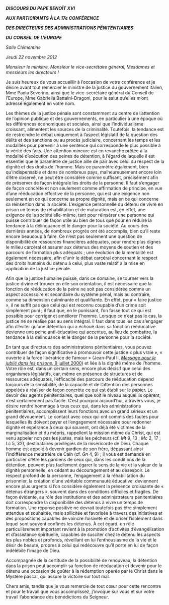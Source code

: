 ***DISCOURS DU PAPE BENOÎT XVI***

***AUX PARTICIPANTS À LA 17e CONFÉRENCE***

***DES DIRECTEURS DES ADMINISTRATIONS PÉNITENTIAIRES***

***DU CONSEIL DE L'EUROPE***

*Salle Clémentine*

*Jeudi 22 novembre 2012*

*Monsieur le ministre, Monsieur le vice-secrétaire général, Mesdames et messieurs les directeurs !*

Je suis heureux de vous accueillir à l’occasion de votre conférence et je désire avant tout remercier le ministre de la justice du gouvernement italien, Mme Paola Severino, ainsi que le vice-secrétaire général du Conseil de l’Europe, Mme Gabriella Battaini-Dragoni, pour le salut qu’elles m’ont adressé également en votre nom.

Les thèmes de la justice pénale sont constamment au centre de l’attention de l’opinion publique et des gouvernements, en particulier à une époque où les différences économiques et sociales, ainsi que l’individualisme croissant, alimentent les sources de la criminalité. Toutefois, la tendance est de restreindre le débat uniquement à l’aspect législatif de la question des délits et des sanctions ou au procès judiciaire, concernant les temps et les modalités pour parvenir à une sentence qui corresponde le plus possible à la vérité des faits. Une attention mineure est en revanche prêtée à la modalité d’exécution des peines de détention, à l’égard de laquelle il est essentiel que le paramètre de justice aille de pair avec celui du respect de la dignité et des droits de l’homme. Mais ce paramètre également, bien qu’indispensable et dans de nombreux pays, malheureusement encore loin d’être observé, ne peut être considéré comme suffisant, précisément afin de préserver de façon intégrale les droits de la personne. Il faut s’engager de façon concrète et non seulement comme affirmation de principe, en vue d’une rééducation effective de la personne, qui est une exigence non seulement en ce qui concerne sa propre dignité, mais en ce qui concerne sa réinsertion dans la société. L’exigence personnelle du détenu de vivre en prison un temps de réhabilitation et de maturation est, en effet, une exigence de la société elle-même, tant pour réinsérer une personne qui puisse contribuer de façon utile au bien de tous que pour en réduire la tendance à la délinquance et le danger pour la société. Au cours des dernières années, de nombreux progrès ont été accomplis, bien qu’il reste encore beaucoup à faire. Ce n’est pas seulement une question de disponibilité de ressources financières adéquates, pour rendre plus dignes le milieu carcéral et assurer aux détenus des moyens de soutien et des parcours de formation plus adéquats ; une évolution de la mentalité est également nécessaire, afin d’unir le débat carcéral concernant le respect des droits humains du détenu à celui, plus vaste relatif à la mise en application de la justice pénale.

Afin que la justice humaine puisse, dans ce domaine, se tourner vers la justice divine et trouver en elle son orientation, il est nécessaire que la fonction de rééducation de la peine ne soit pas considérée comme un aspect accessoire et secondaire du système pénal, mais au contraire, comme sa dimension culminante et qualifiante. En effet, pour « faire justice », il ne suffit pas que celui qui est reconnu coupable d’un crime soit simplement puni ; il faut que, en le punissant, l’on fasse tout ce qui est possible pour corriger et améliorer l’homme. Lorsque ce n’est pas le cas, la justice ne se réalise pas au sens intégral. Il faut dans tous les cas s’engager afin d’éviter qu’une détention qui a échoué dans sa fonction rééducative devienne une peine anti-éducative qui accentue, au lieu de combattre, la tendance à la délinquance et le danger de la personne pour la société.

En tant que directeurs des administrations pénitentiaires, vous pouvez contribuer de façon significative à promouvoir cette justice « plus vraie », « ouverte à la force libératrice de l’amour » (Jean-Paul II, [*Message pour le jubilé dans les prisons,* 9 juillet 2000](/content/john-paul-ii/fr/messages/documents/hf_jp-ii_mes_20000630_jubilprisoners.html)) et liée à la dignité même de l’homme. Votre rôle est, dans un certain sens, encore plus décisif que celui des organismes législatifs, car, même en présence de structures et de ressources adéquates, l’efficacité des parcours de rééducation dépend toujours de la sensibilité, de la capacité et de l’attention des personnes appelées à réaliser de façon concrète ce qui est établi sur le papier. Le devoir des agents pénitentiaires, quel que soit le niveau auquel ils opèrent, n’est certainement pas facile. C’est pourquoi aujourd’hui, à travers vous, je désire rendre hommage à tous ceux qui, dans les administrations pénitentiaires, accomplissent leurs fonctions avec un grand sérieux et un grand dévouement. Le contact avec ceux qui ont commis des fautes pour lesquelles ils doivent payer et l’engagement nécessaire pour redonner dignité et espérance à ceux qui souvent, ont déjà été victimes de la marginalisation et du mépris, rappellent la mission même du Christ, qui est venu appeler non pas les justes, mais les pécheurs (cf. *Mt* 9, 13 ; *Mc* 2, 17 ; *Lc* 5, 32), destinataires privilégiés de la miséricorde de Dieu. Chaque homme est appelé à devenir gardien de son frère, dépassant ainsi l’indifférence meurtrière de Caïn (cf. *Gn* 4, 9) ; il vous est demandé en particulier d’être les gardiens de ceux qui, dans les conditions de la détention, peuvent plus facilement égarer le sens de la vie et la valeur de la dignité personnelle, en cédant au découragement et au désespoir. Le respect profond de la personne, l’engagement à la réhabilitation du prisonnier, la création d’une véritable communauté éducative, deviennent encore plus urgents si l’on considère également la présence croissante de « détenus étrangers », souvent dans des conditions difficiles et fragiles. De façon évidente, au rôle des institutions et des administrateurs pénitentiaires doit correspondre la disponibilité des détenus à vivre un temps de formation. Une réponse positive ne devrait toutefois pas être simplement attendue et souhaitée, mais sollicitée et favorisée à travers des initiatives et des propositions capables de vaincre l’oisiveté et de briser l’isolement dans lequel sont souvent confinés les détenus. À cet égard, un rôle particulièrement important revient à la promotion d’activités d’évangélisation et d’assistance spirituelle, capables de susciter chez le détenu les aspects les plus nobles et profonds, réveillant en lui l’enthousiasme de la vie et le désir de beauté, propres à celui qui redécouvre qu’il porte en lui de façon indélébile l’image de Dieu.

Accompagnée de la certitude de la possibilité de renouveau, la détention dans la prison peut accomplir sa fonction de rééducation et devenir pour le détenu une occasion de goûter à la rédemption opérée par le Christ dans le Mystère pascal, qui assure la victoire sur tout mal.

Chers amis, tandis que je vous remercie de tout cœur pour cette rencontre et pour le travail que vous accomplissez, j’invoque sur vous et sur votre travail l’abondance des bénédictions du Seigneur.